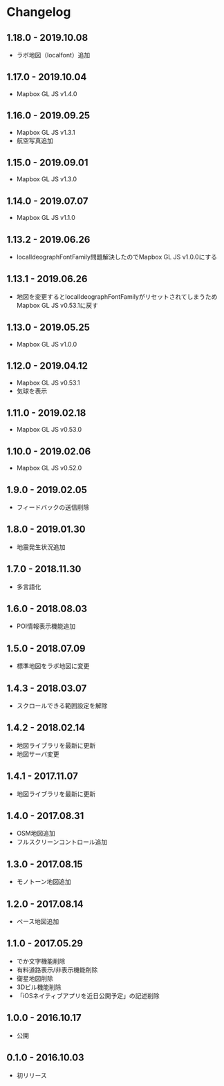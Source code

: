 # Changelog

## 1.18.0 - 2019.10.08

- ラボ地図（localfont）追加

## 1.17.0 - 2019.10.04

- Mapbox GL JS v1.4.0

## 1.16.0 - 2019.09.25

- Mapbox GL JS v1.3.1
- 航空写真追加

## 1.15.0 - 2019.09.01

- Mapbox GL JS v1.3.0

## 1.14.0 - 2019.07.07

- Mapbox GL JS v1.1.0

## 1.13.2 - 2019.06.26

- localIdeographFontFamily問題解決したのでMapbox GL JS v1.0.0にする

## 1.13.1 - 2019.06.26

- 地図を変更するとlocalIdeographFontFamilyがリセットされてしまうためMapbox GL JS v0.53.1に戻す

## 1.13.0 - 2019.05.25

- Mapbox GL JS v1.0.0

## 1.12.0 - 2019.04.12

- Mapbox GL JS v0.53.1
- 気球を表示

## 1.11.0 - 2019.02.18

- Mapbox GL JS v0.53.0

## 1.10.0 - 2019.02.06

- Mapbox GL JS v0.52.0

## 1.9.0 - 2019.02.05

- フィードバックの送信削除

## 1.8.0 - 2019.01.30

- 地震発生状況追加

## 1.7.0 - 2018.11.30

- 多言語化

## 1.6.0 - 2018.08.03

- POI情報表示機能追加

## 1.5.0 - 2018.07.09

- 標準地図をラボ地図に変更

## 1.4.3 - 2018.03.07

- スクロールできる範囲設定を解除

## 1.4.2 - 2018.02.14

- 地図ライブラリを最新に更新
- 地図サーバ変更

## 1.4.1 - 2017.11.07

- 地図ライブラリを最新に更新

## 1.4.0 - 2017.08.31

- OSM地図追加
- フルスクリーンコントロール追加

## 1.3.0 - 2017.08.15

- モノトーン地図追加

## 1.2.0 - 2017.08.14

- ベース地図追加

## 1.1.0 - 2017.05.29

- でか文字機能削除
- 有料道路表示/非表示機能削除
- 衛星地図削除
- 3Dビル機能削除
- 「iOSネイティブアプリを近日公開予定」の記述削除

## 1.0.0 - 2016.10.17

- 公開

## 0.1.0 - 2016.10.03

- 初リリース